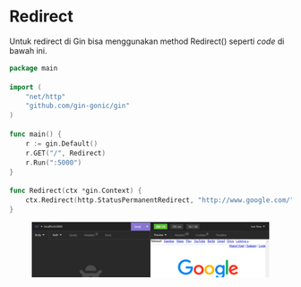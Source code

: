 # Redirect

Untuk redirect di Gin bisa menggunakan method Redirect() seperti _code_ di bawah ini.

```go
package main

import (
	"net/http"
	"github.com/gin-gonic/gin"
)

func main() {
	r := gin.Default()
	r.GET("/", Redirect)
	r.Run(":5000")
}

func Redirect(ctx *gin.Context) {
	ctx.Redirect(http.StatusPermanentRedirect, "http://www.google.com/")
}

```

<figure><img src="../.gitbook/assets/1 (4).png" alt=""><figcaption></figcaption></figure>
